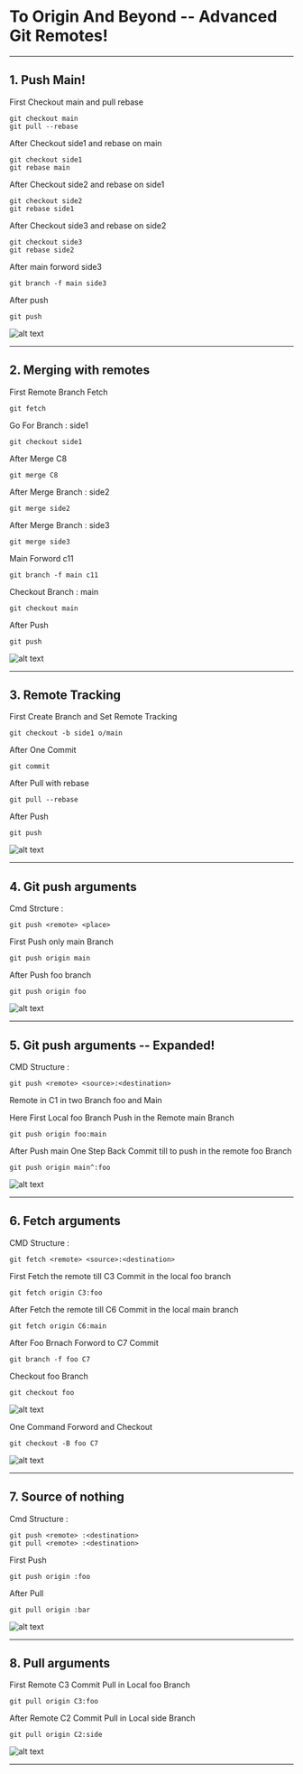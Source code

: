 # To Origin And Beyond -- Advanced Git Remotes!

------------------------

## 1. Push Main! 

First Checkout main and pull rebase
```
git checkout main
git pull --rebase
```

After Checkout side1 and rebase on main
```
git checkout side1
git rebase main
```

After Checkout side2 and rebase on side1
```
git checkout side2
git rebase side1
```

After Checkout side3 and rebase on side2
```
git checkout side3
git rebase side2
```

After main forword side3
```
git branch -f main side3
```

After push 
```
git push
```

![alt text](image-30.png)

------------------------

## 2. Merging with remotes 

First Remote Branch Fetch
```
git fetch
```

Go For Branch : side1
```
git checkout side1
```

After Merge C8
```
git merge C8
```

After Merge Branch : side2
```
git merge side2
```

After Merge Branch : side3
```
git merge side3
```

Main Forword c11
```
git branch -f main c11
```

Checkout Branch : main
```
git checkout main
```

After Push 
```
git push
```

![alt text](image-31.png)

------------------------

## 3. Remote Tracking

First Create Branch and Set Remote Tracking
```
git checkout -b side1 o/main
```

After One Commit 
```
git commit
```

After Pull with rebase
```
git pull --rebase
```

After Push
```
git push
```

![alt text](image-32.png)

------------------------

## 4. Git push arguments

Cmd Strcture :  
```
git push <remote> <place>
```

First Push only main Branch
```
git push origin main
```

After Push foo branch
```
git push origin foo
```
![alt text](image-33.png)

------------------------

## 5. Git push arguments -- Expanded!

CMD Structure : 
```
git push <remote> <source>:<destination>
```

Remote in C1 in two Branch foo and Main

Here First Local foo Branch Push in the Remote main Branch
```
git push origin foo:main
```

After Push main One Step Back Commit till to push in the remote foo Branch
```
git push origin main^:foo
```

![alt text](image-34.png)

------------------------

## 6. Fetch arguments


CMD Structure : 
```
git fetch <remote> <source>:<destination>
```

First Fetch the remote till C3 Commit in the local foo branch
```
git fetch origin C3:foo
```

After Fetch the remote till C6 Commit in the local main branch
```
git fetch origin C6:main
```

After Foo Brnach Forword to C7 Commit
```
git branch -f foo C7
```

Checkout foo Branch
```
git checkout foo
```

![alt text](image-35.png)


One Command Forword and Checkout
```
git checkout -B foo C7
```
![alt text](image-36.png)

------------------------

## 7. Source of nothing

Cmd Structure : 
```
git push <remote> :<destination>
git pull <remote> :<destination>
```

First Push 
```
git push origin :foo
```

After Pull
```
git pull origin :bar
```

![alt text](image-37.png)

------------------------

## 8. Pull arguments

First Remote C3 Commit Pull in Local foo Branch
```
git pull origin C3:foo
```

After Remote C2 Commit Pull in Local side Branch
```
git pull origin C2:side
```

![alt text](image-38.png)

------------------------
